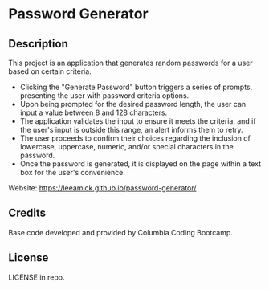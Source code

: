 # Password Generator

## Description

This project is an application that generates random passwords for a user based on certain criteria.

- Clicking the "Generate Password" button triggers a series of prompts, presenting the user with password criteria options.
- Upon being prompted for the desired password length, the user can input a value between 8 and 128 characters.
- The application validates the input to ensure it meets the criteria, and if the user's input is outside this range, an alert informs them to retry.
- The user proceeds to confirm their choices regarding the inclusion of lowercase, uppercase, numeric, and/or special characters in the password.
- Once the password is generated, it is displayed on the page within a text box for the user's convenience.


Website: https://leeamick.github.io/password-generator/

## Credits

Base code developed and provided by Columbia Coding Bootcamp.

## License

 LICENSE in repo.

